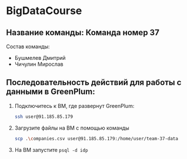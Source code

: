 # BigDataCourse

## Название команды: Команда номер 37

Состав команды:
* Бушмелев Дмитрий
* Чичулин Мирослав

## Последовательность действий для работы с данными в GreenPlum:

1. Подключитесь к ВМ, где развернут GreenPlum:
   ```bash
   ssh user@91.185.85.179
   ```
2. Загрузите файлы на ВМ с помощью команды
   ```bash
   scp .\companies.csv user@91.185.85.179:/home/user/team-37-data
   ```
3. На ВМ запустите ```psql -d idp```
